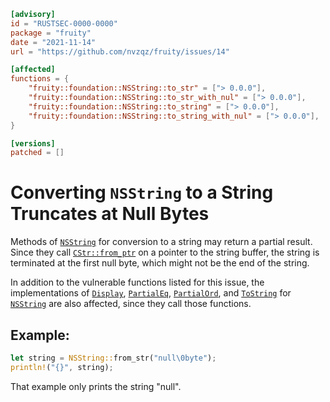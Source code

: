 ```toml
[advisory]
id = "RUSTSEC-0000-0000"
package = "fruity"
date = "2021-11-14"
url = "https://github.com/nvzqz/fruity/issues/14"

[affected]
functions = {
    "fruity::foundation::NSString::to_str" = ["> 0.0.0"],
    "fruity::foundation::NSString::to_str_with_nul" = ["> 0.0.0"],
    "fruity::foundation::NSString::to_string" = ["> 0.0.0"],
    "fruity::foundation::NSString::to_string_with_nul" = ["> 0.0.0"],
}

[versions]
patched = []
```

# Converting `NSString` to a String Truncates at Null Bytes

Methods of [`NSString`] for conversion to a string may return a partial result.
Since they call [`CStr::from_ptr`] on a pointer to the string buffer, the
string is terminated at the first null byte, which might not be the end of the
string.

In addition to the vulnerable functions listed for this issue, the
implementations of [`Display`], [`PartialEq`], [`PartialOrd`], and [`ToString`]
for [`NSString`] are also affected, since they call those functions.


## Example:

```rust
let string = NSString::from_str("null\0byte");
println!("{}", string);
```

That example only prints the string "null".

[`CStr::from_ptr`]: https://doc.rust-lang.org/std/ffi/struct.CStr.html#method.from_ptr
[`Display`]: https://doc.rust-lang.org/std/fmt/trait.Display.html
[`NSString`]: https://docs.rs/fruity/0.2.0/fruity/foundation/struct.NSString.html
[`PartialEq`]: https://doc.rust-lang.org/std/cmp/trait.PartialEq.html
[`PartialOrd`]: https://doc.rust-lang.org/std/cmp/trait.PartialOrd.html
[`ToString`]: https://doc.rust-lang.org/std/string/trait.ToString.html
